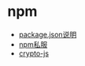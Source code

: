 # npm

- [package.json说明](./package-json.md)
- [npm私服](./private-proxy-registry.md)
- [crypto-js](./crypto-js.md)
